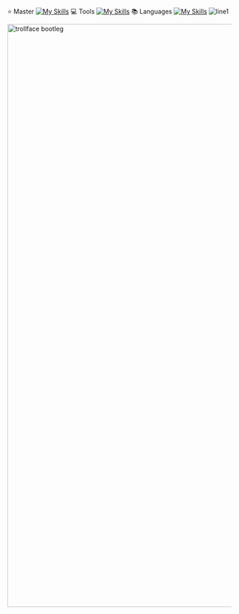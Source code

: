 ⭐ Master
[![My Skills](https://skillicons.dev/icons?i=unreal,blender,unity,ableton,gamemakerstudio&theme=dark)](https://skillicons.dev)
💻 Tools
[![My Skills](https://skillicons.dev/icons?i=kali,ubuntu,arduino,androidstudio&theme=dark)](https://skillicons.dev)
📚 Languages
[![My Skills](https://skillicons.dev/icons?i=html,py,cpp,css,js,rust,java,c,cs&theme=dark)](https://skillicons.dev)
![line1](https://github.com/user-attachments/assets/529018e1-aa0f-428e-bf3d-909a0fe40417)


<img width="1846" height="1311" alt="trollface bootleg " src="https://github.com/user-attachments/assets/6e62fb30-68a4-42e9-99b6-96db0dc70377" />
